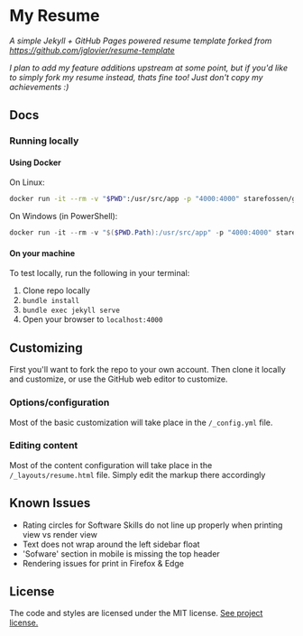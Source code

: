 # My Resume

*A simple Jekyll + GitHub Pages powered resume template forked from https://github.com/jglovier/resume-template*

*I plan to add my feature additions upstream at some point, but if you'd like to simply fork my resume instead, thats fine too! Just don't copy my achievements :)*

## Docs

### Running locally

#### Using Docker

On Linux:
```bash
docker run -it --rm -v "$PWD":/usr/src/app -p "4000:4000" starefossen/github-pages
```

On Windows (in PowerShell):
```powershell
docker run -it --rm -v "$($PWD.Path):/usr/src/app" -p "4000:4000" starefossen/github-pages
```

#### On your machine

To test locally, run the following in your terminal:

1. Clone repo locally
2. `bundle install`
3. `bundle exec jekyll serve`
4. Open your browser to `localhost:4000`

## Customizing

First you'll want to fork the repo to your own account. Then clone it locally and customize, or use the GitHub web editor to customize.

### Options/configuration

Most of the basic customization will take place in the `/_config.yml` file.


### Editing content

Most of the content configuration will take place in the `/_layouts/resume.html` file. Simply edit the markup there accordingly

## Known Issues

* Rating circles for Software Skills do not line up properly when printing view vs render view
* Text does not wrap around the left sidebar float
* 'Sofware' section in mobile is missing the top header
* Rendering issues for print in Firefox & Edge

## License

The code and styles are licensed under the MIT license. [See project license.](LICENSE)